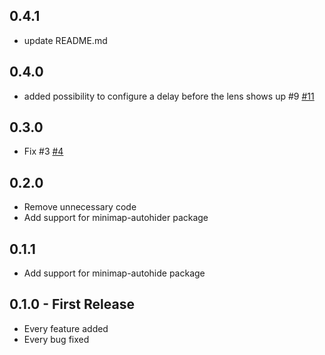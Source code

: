 ## 0.4.1
* update README.md

## 0.4.0
* added possibility to configure a delay before the lens shows up #9 [#11](https://github.com/iyonaga/minimap-lens/pull/11)

## 0.3.0
* Fix #3 [#4](https://github.com/iyonaga/minimap-lens/pull/4)

## 0.2.0
* Remove unnecessary code
* Add support for minimap-autohider package

## 0.1.1
* Add support for minimap-autohide package

## 0.1.0 - First Release
* Every feature added
* Every bug fixed
